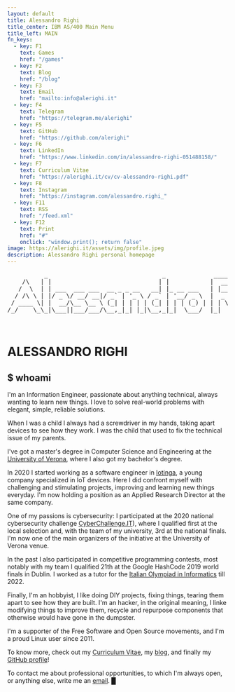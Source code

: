 ```yaml
---
layout: default
title: Alessandro Righi
title_center: IBM AS/400 Main Menu
title_left: MAIN
fn_keys:
  - key: F1
    text: Games
    href: "/games"
  - key: F2
    text: Blog
    href: "/blog"
  - key: F3
    text: Email
    href: "mailto:info@alerighi.it"
  - key: F4
    text: Telegram
    href: "https://telegram.me/alerighi"
  - key: F5
    text: GitHub
    href: "https://github.com/alerighi"
  - key: F6
    text: LinkedIn
    href: "https://www.linkedin.com/in/alessandro-righi-051488158/"
  - key: F7
    text: Curriculum Vitae
    href: "https://alerighi.it/cv/cv-alessandro-righi.pdf"
  - key: F8
    text: Instagram
    href: "https://instagram.com/alessandro.righi_"
  - key: F11
    text: RSS
    href: "/feed.xml"
  - key: F12
    text: Print
    href: "#"
    onclick: "window.print(); return false"
image: https://alerighi.it/assets/img/profile.jpeg
description: Alessandro Righi personal homepage
---
```


<pre class="big-screen-only">
          _                               _             _____  _       _     _ 
    /\   | |                             | |           |  __ \(_)     | |   (_)
   /  \  | | ___  ___ ___  __ _ _ __   __| |_ __ ___   | |__) |_  __ _| |__  _ 
  / /\ \ | |/ _ \/ __/ __|/ _` | '_ \ / _` | '__/ _ \  |  _  /| |/ _` | '_ \| |
 / ____ \| |  __/\__ \__ \ (_| | | | | (_| | | | (_) | | | \ \| | (_| | | | | |
/_/    \_\_|\___||___/___/\__,_|_| |_|\__,_|_|  \___/  |_|  \_\_|\__, |_| |_|_|
                                                                  __/ |        
                                                                 |___/         </pre>
<h1 class="small-screen-only">ALESSANDRO RIGHI</h1>

<style>h2::before { content: ""; }</style>
## $ whoami

I'm an Information Engineer, passionate about anything technical, always wanting 
to learn new things. I love to solve real-world problems with elegant, simple, 
reliable solutions.

When I was a child I always had a screwdriver in my hands, taking apart devices 
to see how they work. I was the child that used to fix the technical issue of 
my parents.

I've got a master's degree in Computer Science and Engineering at the
[University of Verona](https://www.di.univr.it), where I also got my bachelor's 
degree.

In 2020 I started working as a software engineer in [Iotinga](https://iotinga.it), 
a young company specialized in IoT devices. Here I did confront myself with
challenging and stimulating projects, improving and learning new things everyday.
I'm now holding a position as an Applied Research Director at the same company.

One of my passions is cybersecurity: I participated at the 2020 national cybersecurity 
challenge [CyberChallenge.IT](https://cyberchallenge.it)), where I qualified first 
at the local selection and, with the team of my university, 3rd at the national 
finals. I'm now one of the main organizers of the initiative at the University 
of Verona venue.

In the past I also participated in competitive programming contests, most notably 
with my team I qualified 21th at the Google HashCode 2019 world finals in Dublin.
I worked as a tutor for the [Italian Olympiad in Informatics](https://olimpiadi-informatica.it) 
till 2022.

Finally, I'm an hobbyist, I like doing DIY projects, fixing things, tearing them 
apart to see how they are built. I'm an hacker, in the original meaning, I linke
modifying things to improve them, recycle and repurpose components that otherwise
would have gone in the dumpster.

I'm a supporter of the Free Software and Open Source movements, and I'm a proud
Linux user since 2011. 

To know more, check out my [Curriculum Vitae](https://alerighi.it/cv/cv-alessandro-righi.pdf), my 
[blog](https://alerighi.it/blog), and finally my [GitHub profile](https://github.com/alerighi)!

To contact me about professional opportunities, to which I'm always open, or 
anything else, write me an [email](mailto:info@alerighi.it).
<span class="blink big-screen-only">█</span>

